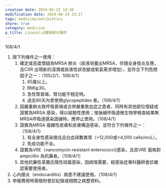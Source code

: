 ```yaml
---
creation date: 2024-05-22 14:30
modification date: 2024-08-29 23:17
tags: medicine/antibiotics
share: true
category: medicine
p_title: Linezolid健保給付條件
---
```

  
108/4/1  
1. 限下列條件之一使用：  
	1. 確定或高度懷疑為MRSA 肺炎（痰液培養出MRSA，伴隨全身發炎反應，且CXR 出現新的浸潤或痰液性狀改變或氧氣需求增加），並符合下列危險因子之一：（105/2/1、108/4/1）  
		1. 65歲以上。  
		2. BMI≧30。  
		3. 急性腎衰竭、腎功能不穩定時。  
		4. 過去90天內曾使用glycopeptides 者。（108/4/1）  
	2. 因嚴重肺炎致呼吸衰竭或合併嚴重敗血症之患者，同時有其他部位懷疑或證實為MRSA 感染，得以經驗性使用；惟後續呼吸道微生物學檢查結果無MRSA呼吸道感染證據時，應停止使用。（108/4/1）  
	3. 證實為MRSA 複雜性皮膚和皮膚構造感染，並符合下列條件之一：（108/4/1）  
		1. 有全身性感染徵兆且白血球數異常（>12,000或<4,000 cells/mcL）。  
		2. 免疫功能不全。  
	4. 證實為VRE（vancomycin-resistant enterococci)感染，且其VRE 菌株對ampicillin 為抗藥者。（108/4/1）  
	5. 其他抗藥性革蘭氏陽性球菌感染，因病情需要，經感染症專科醫師會診確認需要使用者。  
2. 心內膜炎（endocarditis）病患不建議使用。（108/4/1）  
3. 申報費用時需檢附會診紀錄或相關之病歷資料。